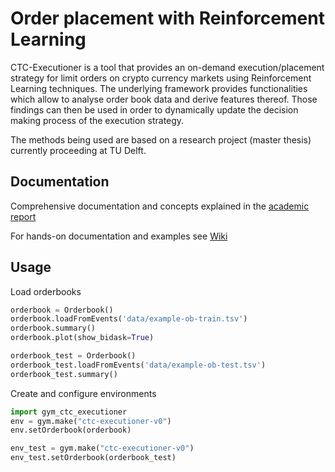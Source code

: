# Order placement with Reinforcement Learning 

CTC-Executioner is a tool that provides an on-demand execution/placement strategy for limit orders on crypto currency markets using Reinforcement Learning techniques. The underlying framework provides functionalities which allow to analyse order book data and derive features thereof. Those findings can then be used in order to dynamically update the decision making process of the execution strategy.

The methods being used are based on a research project (master thesis) currently proceeding at TU Delft.

## Documentation

Comprehensive documentation and concepts explained in the [academic report](https://github.com/backender/ctc-executioner/blob/master/docs/report.pdf)

For hands-on documentation and examples see [Wiki](https://github.com/backender/ctc-executioner/wiki)

## Usage

Load orderbooks

```python
orderbook = Orderbook()
orderbook.loadFromEvents('data/example-ob-train.tsv')
orderbook.summary()
orderbook.plot(show_bidask=True)

orderbook_test = Orderbook()
orderbook_test.loadFromEvents('data/example-ob-test.tsv')
orderbook_test.summary()
```

Create and configure environments

```python
import gym_ctc_executioner
env = gym.make("ctc-executioner-v0")
env.setOrderbook(orderbook)

env_test = gym.make("ctc-executioner-v0")
env_test.setOrderbook(orderbook_test)
```
